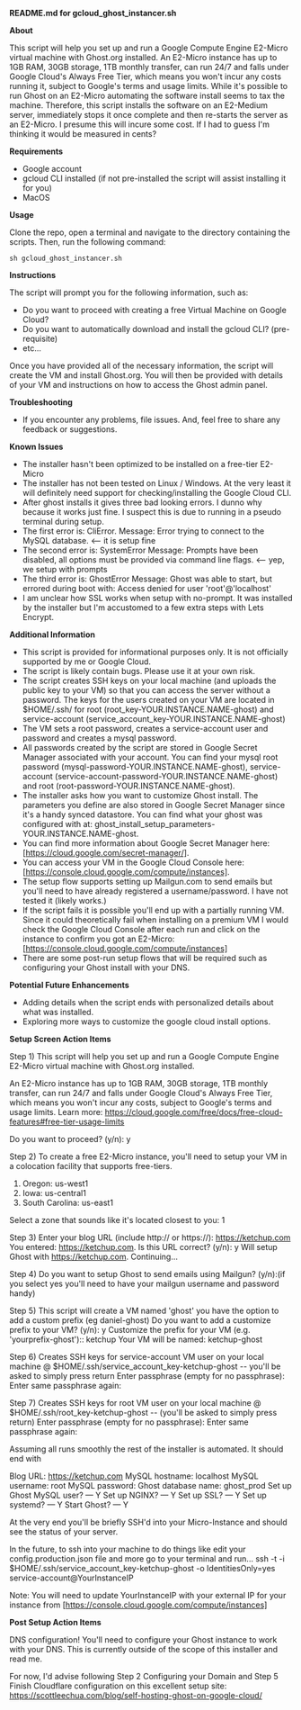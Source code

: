 **README.md for gcloud_ghost_instancer.sh**

**About**

This script will help you set up and run a Google Compute Engine E2-Micro virtual machine with Ghost.org installed. An E2-Micro instance has up to 1GB RAM, 30GB storage, 1TB monthly transfer, can run 24/7 and falls under Google Cloud's Always Free Tier, which means you won't incur any costs running it, subject to Google's terms and usage limits. While it's possible to run Ghost on an E2-Micro automating the software install seems to tax the machine. Therefore, this script installs the software on an E2-Medium server, immediately stops it once complete and then re-starts the server as an E2-Micro. I presume this will incure some cost. If I had to guess I'm thinking it would be measured in cents?

**Requirements**

* Google account
* gcloud CLI installed (if not pre-installed the script will assist installing it for you)
* MacOS

**Usage**

Clone the repo, open a terminal and navigate to the directory containing the scripts. Then, run the following command:

```
sh gcloud_ghost_instancer.sh
```

**Instructions**

The script will prompt you for the following information, such as:

* Do you want to proceed with creating a free Virtual Machine on Google Cloud?
* Do you want to automatically download and install the gcloud CLI? (pre-requisite)
* etc...

Once you have provided all of the necessary information, the script will create the VM and install Ghost.org. You will then be provided with details of your VM and instructions on how to access the Ghost admin panel.

**Troubleshooting**

* If you encounter any problems, file issues. And, feel free to share any feedback or suggestions.

**Known Issues**

* The installer hasn't been optimized to be installed on a free-tier E2-Micro
* The installer has not been tested on Linux / Windows. At the very least it will definitely need support for checking/installing the Google Cloud CLI.
* After ghost installs it gives three bad looking errors. I dunno why because it works just fine. I suspect this is due to running in a pseudo terminal during setup. 
* The first error is: CliError. Message: Error trying to connect to the MySQL database. <-- it is setup fine
* The second error is: SystemError Message: Prompts have been disabled, all options must be provided via command line flags. <-- yep, we setup with prompts
* The third error is: GhostError Message: Ghost was able to start, but errored during boot with: Access denied for user 'root'@'localhost'
* I am unclear how SSL works when setup with no-prompt. It was installed by the installer but I'm accustomed to a few extra steps with Lets Encrypt.

**Additional Information**

* This script is provided for informational purposes only. It is not officially supported by me or Google Cloud.
* The script is likely contain bugs. Please use it at your own risk.
* The script creates SSH keys on your local machine (and uploads the public key to your VM) so that you can access the server without a password. The keys for the users created on your VM are located in $HOME/.ssh/ for root (root_key-YOUR.INSTANCE.NAME-ghost) and service-account (service_account_key-YOUR.INSTANCE.NAME-ghost)
* The VM sets a root password, creates a service-account user and password and creates a mysql password. 
* All passwords created by the script are stored in Google Secret Manager associated with your account. You can find your mysql root password (mysql-password-YOUR.INSTANCE.NAME-ghost), service-account (service-account-password-YOUR.INSTANCE.NAME-ghost) and root (root-password-YOUR.INSTANCE.NAME-ghost).
* The installer asks how you want to customize Ghost install. The parameters you define are also stored in Google Secret Manager since it's a handy synced datastore. You can find what your ghost was configured with at: ghost_install_setup_parameters-YOUR.INSTANCE.NAME-ghost.
* You can find more information about Google Secret Manager here: [https://cloud.google.com/secret-manager/].
* You can access your VM in the Google Cloud Console here: [https://console.cloud.google.com/compute/instances].
* The setup flow supports setting up Mailgun.com to send emails but you'll need to have already registered a username/password. I have not tested it (likely works.)
* If the script fails it is possible you'll end up with a partially running VM. Since it could theoretically fail when installing on a premium VM I would check the Google Cloud Console after each run and click on the instance to confirm you got an E2-Micro: [https://console.cloud.google.com/compute/instances]
* There are some post-run setup flows that will be required such as configuring your Ghost install with your DNS.

**Potential Future Enhancements**

* Adding details when the script ends with personalized details about what was installed.
* Exploring more ways to customize the google cloud install options.

**Setup Screen Action Items**

Step 1) This script will help you set up and run a Google Compute Engine E2-Micro virtual machine with Ghost.org installed.

An E2-Micro instance has up to 1GB RAM, 30GB storage, 1TB monthly transfer, can run 24/7 and falls under Google Cloud's Always Free Tier, which means you won't incur any costs, subject to Google's terms and usage limits.
Learn more: https://cloud.google.com/free/docs/free-cloud-features#free-tier-usage-limits

Do you want to proceed? (y/n): y

Step 2) To create a free E2-Micro instance, you'll need to setup your VM in a colocation facility that supports free-tiers.

 1) Oregon: us-west1
 2) Iowa: us-central1
 3) South Carolina: us-east1

Select a zone that sounds like it's located closest to you: 1

Step 3) Enter your blog URL (include http:// or https://):  https://ketchup.com
You entered: https://ketchup.com. Is this URL correct? (y/n): y
Will setup Ghost with https://ketchup.com. Continuing...

Step 4) Do you want to setup Ghost to send emails using Mailgun? (y/n):(if you select yes you'll need to have your mailgun username and password handy)

Step 5) This script will create a VM named 'ghost' you have the option to add a custom prefix (eg daniel-ghost)
Do you want to add a customize prefix to your VM? (y/n): y
Customize the prefix for your VM (e.g. 'yourprefix-ghost'):: ketchup
Your VM will be named: ketchup-ghost

Step 6) Creates SSH keys for service-account VM user on your local machine @ $HOME/.ssh/service_account_key-ketchup-ghost -- you'll be asked to simply press return
Enter passphrase (empty for no passphrase):
Enter same passphrase again:

Step 7) Creates SSH keys for root VM user on your local machine @ $HOME/.ssh/root_key-ketchup-ghost -- (you'll be asked to simply press return)
Enter passphrase (empty for no passphrase):
Enter same passphrase again:

Assuming all runs smoothly the rest of the installer is automated. It should end with

Blog URL: https://ketchup.com
MySQL hostname: localhost
MySQL username: root
MySQL password: <accessible in Google Secret>
Ghost database name: ghost_prod
Set up Ghost MySQL user? — Y
Set up NGINX? — Y
Set up SSL? — Y
Set up systemd? — Y
Start Ghost? — Y

At the very end you'll be briefly SSH'd into your Micro-Instance and should see the status of your server.

In the future, to ssh into your machine to do things like edit your config.production.json file and more go to your terminal and run...
ssh -t -i $HOME/.ssh/service_account_key-ketchup-ghost -o IdentitiesOnly=yes service-account@YourInstanceIP

Note: You will need to update YourInstanceIP with your external IP for your instance from [https://console.cloud.google.com/compute/instances]

**Post Setup Action Items**

DNS configuration! You'll need to configure your Ghost instance to work with your DNS. This is currently outside of the scope of this installer and read me.

For now, I'd advise following Step 2 Configuring your Domain and Step 5 Finish Cloudflare configuration on this excellent setup site: https://scottleechua.com/blog/self-hosting-ghost-on-google-cloud/

